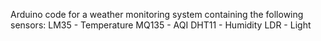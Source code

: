Arduino code for a weather monitoring system containing the following sensors:
LM35 - Temperature
MQ135 - AQI 
DHT11 - Humidity
LDR - Light
